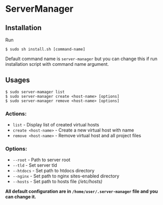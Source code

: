 # ServerManager

## Installation

Run

```shell
$ sudo sh install.sh [command-name]
```
Default command name is ```server-manager``` but you can change this if run installation script with command name argument.

## Usages

```shell
$ sudo server-mamager list
$ sudo server-manager create <host-name> [options]
$ sudo server-manager remove <host-name> [options]
```

### Actions:
* ```list```				- Display list of created virtual hosts
* ```create <host-name>```	- Create a new virtual host with <host-name> name
* ```remove <host-name>```	- Remove virtual host and all project files

### Options:
* ```--root```		- Path to server root
* ```--tld```		- Set server tld
* ```--htdocs```	- Set path to htdocs directory
* ```--nginx```		- Set path to nginx sites-enabled directory
* ```--hosts```		- Set path to hosts file *(/etc/hosts)*

**All default configuration are in ```/home/user/.server-manager``` file and you can change it.**
